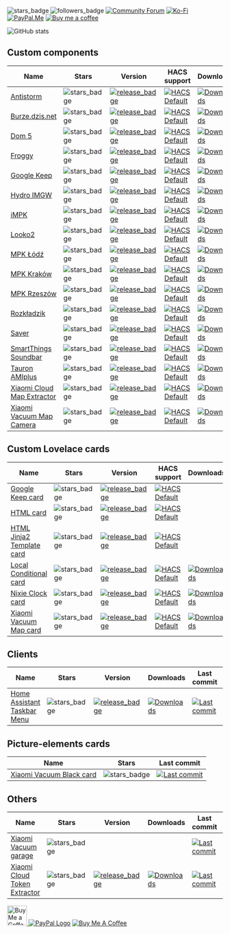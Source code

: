 ![stars_badge](https://img.shields.io/github/stars/PiotrMachowski?affiliations=OWNER&label=Total%20Stars)
![followers_badge](https://img.shields.io/github/followers/PiotrMachowski?label=Followers)
[![Community Forum][community_forum_shield]][community_forum]
[![Ko-Fi][ko_fi_shield]][ko_fi]
[![PayPal.Me][paypal_me_shield]][paypal_me]
[![Buy me a coffee][buy_me_a_coffee_shield]][buy_me_a_coffee]

[community_forum_shield]: https://img.shields.io/static/v1.svg?label=%20&message=Forum&style=popout&color=41bdf5&logo=HomeAssistant&logoColor=white
[community_forum]: https://community.home-assistant.io/u/3_14

[ko_fi_shield]: https://img.shields.io/static/v1.svg?label=%20&message=Ko-Fi&color=F16061&logo=ko-fi&logoColor=white
[ko_fi]: https://ko-fi.com/piotrmachowski

[buy_me_a_coffee_shield]: https://img.shields.io/static/v1.svg?label=%20&message=Buy%20me%20a%20coffee&color=6f4e37&logo=buy%20me%20a%20coffee&logoColor=white
[buy_me_a_coffee]: https://www.buymeacoffee.com/PiotrMachowski

[paypal_me_shield]: https://img.shields.io/static/v1.svg?label=%20&message=PayPal.Me&logo=paypal
[paypal_me]: https://paypal.me/PiMachowski



![GitHub stats](https://github-readme-stats.vercel.app/api?username=PiotrMachowski&theme=dark)

## Custom components

| Name                                                                                                                        | Stars                                                                                                                                 | Version                                                                                                                                                                                                                                                      | HACS support                                         | Downloads                                                                                                                                                                                                                                               | Last commit                                                                                                                                                                                                                                  | Forum                                                                                                                                     |
|-----------------------------------------------------------------------------------------------------------------------------|---------------------------------------------------------------------------------------------------------------------------------------|--------------------------------------------------------------------------------------------------------------------------------------------------------------------------------------------------------------------------------------------------------------|------------------------------------------------------|---------------------------------------------------------------------------------------------------------------------------------------------------------------------------------------------------------------------------------------------------------|----------------------------------------------------------------------------------------------------------------------------------------------------------------------------------------------------------------------------------------------|-------------------------------------------------------------------------------------------------------------------------------------------|
| [Antistorm](https://github.com/PiotrMachowski/Home-Assistant-custom-components-Antistorm)                                   | ![stars_badge](https://img.shields.io/github/stars/PiotrMachowski/Home-Assistant-custom-components-Antistorm?label=)                  | [![release_badge](https://img.shields.io/github/v/release/PiotrMachowski/Home-Assistant-custom-components-Antistorm?label=)](https://github.com/PiotrMachowski/Home-Assistant-custom-components-Antistorm/releases/latest)                                   | [![HACS Default][hacs_default_shield]][hacs_default] | [![Downloads](https://img.shields.io/github/downloads/PiotrMachowski/Home-Assistant-custom-components-Antistorm/total?label=)](https://github.com/PiotrMachowski/Home-Assistant-custom-components-Antistorm/releases)                                   | [![Last commit](https://img.shields.io/github/last-commit/PiotrMachowski/Home-Assistant-custom-components-Antistorm?label=)](https://github.com/PiotrMachowski/Home-Assistant-custom-components-Antistorm)                                   |                                                                                                                                           |
| [Burze.dzis.net](https://github.com/PiotrMachowski/Home-Assistant-custom-components-Burze.dzis.net)                         | ![stars_badge](https://img.shields.io/github/stars/PiotrMachowski/Home-Assistant-custom-components-Burze.dzis.net?label=)             | [![release_badge](https://img.shields.io/github/v/release/PiotrMachowski/Home-Assistant-custom-components-Burze.dzis.net?label=)](https://github.com/PiotrMachowski/Home-Assistant-custom-components-Burze.dzis.net/releases/latest)                         | [![HACS Default][hacs_default_shield]][hacs_default] | [![Downloads](https://img.shields.io/github/downloads/PiotrMachowski/Home-Assistant-custom-components-Burze.dzis.net/total?label=)](https://github.com/PiotrMachowski/Home-Assistant-custom-components-Burze.dzis.net/releases)                         | [![Last commit](https://img.shields.io/github/last-commit/PiotrMachowski/Home-Assistant-custom-components-Burze.dzis.net?label=)](https://github.com/PiotrMachowski/Home-Assistant-custom-components-Burze.dzis.net)                         |                                                                                                                                           |
| [Dom 5](https://github.com/PiotrMachowski/Home-Assistant-custom-components-Dom-5)                                           | ![stars_badge](https://img.shields.io/github/stars/PiotrMachowski/Home-Assistant-custom-components-Dom-5?label=)                      | [![release_badge](https://img.shields.io/github/v/release/PiotrMachowski/Home-Assistant-custom-components-Dom-5?label=)](https://github.com/PiotrMachowski/Home-Assistant-custom-components-Dom-5/releases/latest)                                           | [![HACS Default][hacs_custom_shield]][hacs_custom]   | [![Downloads](https://img.shields.io/github/downloads/PiotrMachowski/Home-Assistant-custom-components-Dom-5/total?label=)](https://github.com/PiotrMachowski/Home-Assistant-custom-components-Dom-5/releases)                                           | [![Last commit](https://img.shields.io/github/last-commit/PiotrMachowski/Home-Assistant-custom-components-Dom-5?label=)](https://github.com/PiotrMachowski/Home-Assistant-custom-components-Dom-5)                                           |                                                                                                                                           |
| [Froggy](https://github.com/PiotrMachowski/Home-Assistant-custom-components-Froggy)                                         | ![stars_badge](https://img.shields.io/github/stars/PiotrMachowski/Home-Assistant-custom-components-Froggy?label=)                     | [![release_badge](https://img.shields.io/github/v/release/PiotrMachowski/Home-Assistant-custom-components-Froggy?label=)](https://github.com/PiotrMachowski/Home-Assistant-custom-components-Froggy/releases/latest)                                         | [![HACS Default][hacs_custom_shield]][hacs_custom]   | [![Downloads](https://img.shields.io/github/downloads/PiotrMachowski/Home-Assistant-custom-components-Froggy/total?label=)](https://github.com/PiotrMachowski/Home-Assistant-custom-components-Froggy/releases)                                         | [![Last commit](https://img.shields.io/github/last-commit/PiotrMachowski/Home-Assistant-custom-components-Froggy?label=)](https://github.com/PiotrMachowski/Home-Assistant-custom-components-Froggy)                                         |                                                                                                                                           |
| [Google Keep](https://github.com/PiotrMachowski/Home-Assistant-custom-components-Google-Keep)                               | ![stars_badge](https://img.shields.io/github/stars/PiotrMachowski/Home-Assistant-custom-components-Google-Keep?label=)                | [![release_badge](https://img.shields.io/github/v/release/PiotrMachowski/Home-Assistant-custom-components-Google-Keep?label=)](https://github.com/PiotrMachowski/Home-Assistant-custom-components-Google-Keep/releases/latest)                               | [![HACS Default][hacs_default_shield]][hacs_default] | [![Downloads](https://img.shields.io/github/downloads/PiotrMachowski/Home-Assistant-custom-components-Google-Keep/total?label=)](https://github.com/PiotrMachowski/Home-Assistant-custom-components-Google-Keep/releases)                               | [![Last commit](https://img.shields.io/github/last-commit/PiotrMachowski/Home-Assistant-custom-components-Google-Keep?label=)](https://github.com/PiotrMachowski/Home-Assistant-custom-components-Google-Keep)                               | [![community_badge][community_forum_shield]](https://community.home-assistant.io/t/google-keep-custom-component-and-lovelace-card/131752) |
| [Hydro IMGW](https://github.com/PiotrMachowski/Home-Assistant-custom-components-Hydro-IMGW)                                 | ![stars_badge](https://img.shields.io/github/stars/PiotrMachowski/Home-Assistant-custom-components-Hydro-IMGW?label=)                 | [![release_badge](https://img.shields.io/github/v/release/PiotrMachowski/Home-Assistant-custom-components-Hydro-IMGW?label=)](https://github.com/PiotrMachowski/Home-Assistant-custom-components-Hydro-IMGW/releases/latest)                                 | [![HACS Default][hacs_custom_shield]][hacs_custom]   | [![Downloads](https://img.shields.io/github/downloads/PiotrMachowski/Home-Assistant-custom-components-Hydro-IMGW/total?label=)](https://github.com/PiotrMachowski/Home-Assistant-custom-components-Hydro-IMGW/releases)                                 | [![Last commit](https://img.shields.io/github/last-commit/PiotrMachowski/Home-Assistant-custom-components-Hydro-IMGW?label=)](https://github.com/PiotrMachowski/Home-Assistant-custom-components-Hydro-IMGW)                                 |                                                                                                                                           |
| [iMPK](https://github.com/PiotrMachowski/Home-Assistant-custom-components-iMPK)                                             | ![stars_badge](https://img.shields.io/github/stars/PiotrMachowski/Home-Assistant-custom-components-iMPK?label=)                       | [![release_badge](https://img.shields.io/github/v/release/PiotrMachowski/Home-Assistant-custom-components-iMPK?label=)](https://github.com/PiotrMachowski/Home-Assistant-custom-components-iMPK/releases/latest)                                             | [![HACS Default][hacs_default_shield]][hacs_default] | [![Downloads](https://img.shields.io/github/downloads/PiotrMachowski/Home-Assistant-custom-components-iMPK/total?label=)](https://github.com/PiotrMachowski/Home-Assistant-custom-components-iMPK/releases)                                             | [![Last commit](https://img.shields.io/github/last-commit/PiotrMachowski/Home-Assistant-custom-components-iMPK?label=)](https://github.com/PiotrMachowski/Home-Assistant-custom-components-iMPK)                                             |                                                                                                                                           |
| [Looko2](https://github.com/PiotrMachowski/Home-Assistant-custom-components-Looko2)                                         | ![stars_badge](https://img.shields.io/github/stars/PiotrMachowski/Home-Assistant-custom-components-Looko2?label=)                     | [![release_badge](https://img.shields.io/github/v/release/PiotrMachowski/Home-Assistant-custom-components-Looko2?label=)](https://github.com/PiotrMachowski/Home-Assistant-custom-components-Looko2/releases/latest)                                         | [![HACS Default][hacs_default_shield]][hacs_default] | [![Downloads](https://img.shields.io/github/downloads/PiotrMachowski/Home-Assistant-custom-components-Looko2/total?label=)](https://github.com/PiotrMachowski/Home-Assistant-custom-components-Looko2/releases)                                         | [![Last commit](https://img.shields.io/github/last-commit/PiotrMachowski/Home-Assistant-custom-components-Looko2?label=)](https://github.com/PiotrMachowski/Home-Assistant-custom-components-Looko2)                                         |                                                                                                                                           |
| [MPK Łódź](https://github.com/PiotrMachowski/Home-Assistant-custom-components-MPK-Lodz)                                     | ![stars_badge](https://img.shields.io/github/stars/PiotrMachowski/Home-Assistant-custom-components-MPK-Lodz?label=)                   | [![release_badge](https://img.shields.io/github/v/release/PiotrMachowski/Home-Assistant-custom-components-MPK-Lodz?label=)](https://github.com/PiotrMachowski/Home-Assistant-custom-components-MPK-Lodz/releases/latest)                                     | [![HACS Default][hacs_custom_shield]][hacs_custom]   | [![Downloads](https://img.shields.io/github/downloads/PiotrMachowski/Home-Assistant-custom-components-MPK-Lodz/total?label=)](https://github.com/PiotrMachowski/Home-Assistant-custom-components-MPK-Lodz/releases)                                     | [![Last commit](https://img.shields.io/github/last-commit/PiotrMachowski/Home-Assistant-custom-components-MPK-Lodz?label=)](https://github.com/PiotrMachowski/Home-Assistant-custom-components-MPK-Lodz)                                     |                                                                                                                                           |
| [MPK Kraków](https://github.com/PiotrMachowski/Home-Assistant-custom-components-MPK-KR)                                     | ![stars_badge](https://img.shields.io/github/stars/PiotrMachowski/Home-Assistant-custom-components-MPK-KR?label=)                     | [![release_badge](https://img.shields.io/github/v/release/PiotrMachowski/Home-Assistant-custom-components-MPK-KR?label=)](https://github.com/PiotrMachowski/Home-Assistant-custom-components-MPK-KR/releases/latest)                                         | [![HACS Default][hacs_custom_shield]][hacs_custom]   | [![Downloads](https://img.shields.io/github/downloads/PiotrMachowski/Home-Assistant-custom-components-MPK-KR/total?label=)](https://github.com/PiotrMachowski/Home-Assistant-custom-components-MPK-KR/releases)                                         | [![Last commit](https://img.shields.io/github/last-commit/PiotrMachowski/Home-Assistant-custom-components-MPK-KR?label=)](https://github.com/PiotrMachowski/Home-Assistant-custom-components-MPK-KR)                                         |                                                                                                                                           |
| [MPK Rzeszów](https://github.com/PiotrMachowski/Home-Assistant-custom-components-MPK-Rzeszow)                               | ![stars_badge](https://img.shields.io/github/stars/PiotrMachowski/Home-Assistant-custom-components-MPK-Rzeszow?label=)                | [![release_badge](https://img.shields.io/github/v/release/PiotrMachowski/Home-Assistant-custom-components-MPK-Rzeszow?label=)](https://github.com/PiotrMachowski/Home-Assistant-custom-components-MPK-Rzeszow/releases/latest)                               | [![HACS Default][hacs_custom_shield]][hacs_custom]   | [![Downloads](https://img.shields.io/github/downloads/PiotrMachowski/Home-Assistant-custom-components-MPK-Rzeszow/total?label=)](https://github.com/PiotrMachowski/Home-Assistant-custom-components-MPK-Rzeszow/releases)                               | [![Last commit](https://img.shields.io/github/last-commit/PiotrMachowski/Home-Assistant-custom-components-MPK-Rzeszow?label=)](https://github.com/PiotrMachowski/Home-Assistant-custom-components-MPK-Rzeszow)                               |                                                                                                                                           |
| [Rozkładzik](https://github.com/PiotrMachowski/Home-Assistant-custom-components-Rozkladzik)                                 | ![stars_badge](https://img.shields.io/github/stars/PiotrMachowski/Home-Assistant-custom-components-Rozkladzik?label=)                 | [![release_badge](https://img.shields.io/github/v/release/PiotrMachowski/Home-Assistant-custom-components-Rozkladzik?label=)](https://github.com/PiotrMachowski/Home-Assistant-custom-components-Rozkladzik/releases/latest)                                 | [![HACS Default][hacs_default_shield]][hacs_default] | [![Downloads](https://img.shields.io/github/downloads/PiotrMachowski/Home-Assistant-custom-components-Rozkladzik/total?label=)](https://github.com/PiotrMachowski/Home-Assistant-custom-components-Rozkladzik/releases)                                 | [![Last commit](https://img.shields.io/github/last-commit/PiotrMachowski/Home-Assistant-custom-components-Rozkladzik?label=)](https://github.com/PiotrMachowski/Home-Assistant-custom-components-Rozkladzik)                                 |                                                                                                                                           |
| [Saver](https://github.com/PiotrMachowski/Home-Assistant-custom-components-Saver)                                           | ![stars_badge](https://img.shields.io/github/stars/PiotrMachowski/Home-Assistant-custom-components-Saver?label=)                      | [![release_badge](https://img.shields.io/github/v/release/PiotrMachowski/Home-Assistant-custom-components-Saver?label=)](https://github.com/PiotrMachowski/Home-Assistant-custom-components-Saver/releases/latest)                                           | [![HACS Default][hacs_default_shield]][hacs_default] | [![Downloads](https://img.shields.io/github/downloads/PiotrMachowski/Home-Assistant-custom-components-Saver/total?label=)](https://github.com/PiotrMachowski/Home-Assistant-custom-components-Saver/releases)                                           | [![Last commit](https://img.shields.io/github/last-commit/PiotrMachowski/Home-Assistant-custom-components-Saver?label=)](https://github.com/PiotrMachowski/Home-Assistant-custom-components-Saver)                                           | [![community_badge][community_forum_shield]](https://community.home-assistant.io/t/custom-component-saver/204249)                         |
| [SmartThings Soundbar](https://github.com/PiotrMachowski/Home-Assistant-custom-components-SmartThings-Soundbar)             | ![stars_badge](https://img.shields.io/github/stars/PiotrMachowski/Home-Assistant-custom-components-SmartThings-Soundbar?label=)       | [![release_badge](https://img.shields.io/github/v/release/PiotrMachowski/Home-Assistant-custom-components-SmartThings-Soundbar?label=)](https://github.com/PiotrMachowski/Home-Assistant-custom-components-SmartThings-Soundbar/releases/latest)             | [![HACS Default][hacs_custom_shield]][hacs_custom]   | [![Downloads](https://img.shields.io/github/downloads/PiotrMachowski/Home-Assistant-custom-components-SmartThings-Soundbar/total?label=)](https://github.com/PiotrMachowski/Home-Assistant-custom-components-SmartThings-Soundbar/releases)             | [![Last commit](https://img.shields.io/github/last-commit/PiotrMachowski/Home-Assistant-custom-components-SmartThings-Soundbar?label=)](https://github.com/PiotrMachowski/Home-Assistant-custom-components-SmartThings-Soundbar)             |                                                                                                                                           |
| [Tauron AMIplus](https://github.com/PiotrMachowski/Home-Assistant-custom-components-Tauron-AMIplus)                         | ![stars_badge](https://img.shields.io/github/stars/PiotrMachowski/Home-Assistant-custom-components-Tauron-AMIplus?label=)             | [![release_badge](https://img.shields.io/github/v/release/PiotrMachowski/Home-Assistant-custom-components-Tauron-AMIplus?label=)](https://github.com/PiotrMachowski/Home-Assistant-custom-components-Tauron-AMIplus/releases/latest)                         | [![HACS Default][hacs_default_shield]][hacs_default] | [![Downloads](https://img.shields.io/github/downloads/PiotrMachowski/Home-Assistant-custom-components-Tauron-AMIplus/total?label=)](https://github.com/PiotrMachowski/Home-Assistant-custom-components-Tauron-AMIplus/releases)                         | [![Last commit](https://img.shields.io/github/last-commit/PiotrMachowski/Home-Assistant-custom-components-Tauron-AMIplus?label=)](https://github.com/PiotrMachowski/Home-Assistant-custom-components-Tauron-AMIplus)                         |                                                                                                                                           |
| [Xiaomi Cloud Map Extractor](https://github.com/PiotrMachowski/Home-Assistant-custom-components-Xiaomi-Cloud-Map-Extractor) | ![stars_badge](https://img.shields.io/github/stars/PiotrMachowski/Home-Assistant-custom-components-Xiaomi-Cloud-Map-Extractor?label=) | [![release_badge](https://img.shields.io/github/v/release/PiotrMachowski/Home-Assistant-custom-components-Xiaomi-Cloud-Map-Extractor?label=)](https://github.com/PiotrMachowski/Home-Assistant-custom-components-Xiaomi-Cloud-Map-Extractor/releases/latest) | [![HACS Default][hacs_default_shield]][hacs_default] | [![Downloads](https://img.shields.io/github/downloads/PiotrMachowski/Home-Assistant-custom-components-Xiaomi-Cloud-Map-Extractor/total?label=)](https://github.com/PiotrMachowski/Home-Assistant-custom-components-Xiaomi-Cloud-Map-Extractor/releases) | [![Last commit](https://img.shields.io/github/last-commit/PiotrMachowski/Home-Assistant-custom-components-Xiaomi-Cloud-Map-Extractor?label=)](https://github.com/PiotrMachowski/Home-Assistant-custom-components-Xiaomi-Cloud-Map-Extractor) | [![Community Forum][community_forum_shield]](https://community.home-assistant.io/t/xiaomi-cloud-vacuum-map-extractor/231292)              |
| [Xiaomi Vacuum Map Camera](https://github.com/PiotrMachowski/Home-Assistant-custom-components-Xiaomi-Vacuum-Map-Camera)     | ![stars_badge](https://img.shields.io/github/stars/PiotrMachowski/Home-Assistant-custom-components-Xiaomi-Vacuum-Map-Camera?label=)   | [![release_badge](https://img.shields.io/github/v/release/PiotrMachowski/Home-Assistant-custom-components-Xiaomi-Vacuum-Map-Camera?label=)](https://github.com/PiotrMachowski/Home-Assistant-custom-components-Xiaomi-Vacuum-Map-Camera/releases/latest)     | [![HACS Default][hacs_custom_shield]][hacs_custom]   | [![Downloads](https://img.shields.io/github/downloads/PiotrMachowski/Home-Assistant-custom-components-Xiaomi-Vacuum-Map-Camera/total?label=)](https://github.com/PiotrMachowski/Home-Assistant-custom-components-Xiaomi-Vacuum-Map-Camera/releases)     | [![Last commit](https://img.shields.io/github/last-commit/PiotrMachowski/Home-Assistant-custom-components-Xiaomi-Vacuum-Map-Camera?label=)](https://github.com/PiotrMachowski/Home-Assistant-custom-components-Xiaomi-Vacuum-Map-Camera)     |                                                                                                                                           |

## Custom Lovelace cards

| Name                                                                                                             | Stars                                                                                                                       | Version                                                                                                                                                                                                                                  | HACS support                                         | Downloads                                                                                                                                                                                                                     | Last commit                                                                                                                                                                                                              | Forum                                                                                                                                     |
|------------------------------------------------------------------------------------------------------------------|-----------------------------------------------------------------------------------------------------------------------------|------------------------------------------------------------------------------------------------------------------------------------------------------------------------------------------------------------------------------------------|------------------------------------------------------|-------------------------------------------------------------------------------------------------------------------------------------------------------------------------------------------------------------------------------|--------------------------------------------------------------------------------------------------------------------------------------------------------------------------------------------------------------------------|-------------------------------------------------------------------------------------------------------------------------------------------|
| [Google Keep card](https://github.com/PiotrMachowski/lovelace-google-keep-card)                                  | ![stars_badge](https://img.shields.io/github/stars/PiotrMachowski/lovelace-google-keep-card?label=)                         | [![release_badge](https://img.shields.io/github/v/release/PiotrMachowski/lovelace-google-keep-card?label=)](https://github.com/PiotrMachowski/lovelace-google-keep-card/releases/latest)                                                 | [![HACS Default][hacs_default_shield]][hacs_default] |                                                                                                                                                                                                                               | [![Last commit](https://img.shields.io/github/last-commit/PiotrMachowski/lovelace-google-keep-card?label=)](https://github.com/PiotrMachowski/lovelace-google-keep-card)                                                 | [![community_badge][community_forum_shield]](https://community.home-assistant.io/t/google-keep-custom-component-and-lovelace-card/131752) |
| [HTML card](https://github.com/PiotrMachowski/Home-Assistant-Lovelace-HTML-card)                                 | ![stars_badge](https://img.shields.io/github/stars/PiotrMachowski/Home-Assistant-Lovelace-HTML-card?label=)                 | [![release_badge](https://img.shields.io/github/v/release/PiotrMachowski/Home-Assistant-Lovelace-HTML-card?label=)](https://github.com/PiotrMachowski/Home-Assistant-Lovelace-HTML-card/releases/latest)                                 | [![HACS Default][hacs_default_shield]][hacs_default] |                                                                                                                                                                                                                               | [![Last commit](https://img.shields.io/github/last-commit/PiotrMachowski/Home-Assistant-Lovelace-HTML-card?label=)](https://github.com/PiotrMachowski/Home-Assistant-Lovelace-HTML-card)                                 |                                                                                                                                           |
| [HTML Jinja2 Template card](https://github.com/PiotrMachowski/Home-Assistant-Lovelace-HTML-Jinja2-Template-card) | ![stars_badge](https://img.shields.io/github/stars/PiotrMachowski/Home-Assistant-Lovelace-HTML-Jinja2-Template-card?label=) | [![release_badge](https://img.shields.io/github/v/release/PiotrMachowski/Home-Assistant-Lovelace-HTML-Jinja2-Template-card?label=)](https://github.com/PiotrMachowski/Home-Assistant-Lovelace-HTML-Jinja2-Template-card/releases/latest) | [![HACS Default][hacs_default_shield]][hacs_default] |                                                                                                                                                                                                                               | [![Last commit](https://img.shields.io/github/last-commit/PiotrMachowski/Home-Assistant-Lovelace-HTML-Jinja2-Template-card?label=)](https://github.com/PiotrMachowski/Home-Assistant-Lovelace-HTML-Jinja2-Template-card) | [![community_badge][community_forum_shield]](https://community.home-assistant.io/t/html-jinja2-template-card/134550)                      |
| [Local Conditional card](https://github.com/PiotrMachowski/Home-Assistant-Lovelace-Local-Conditional-card)       | ![stars_badge](https://img.shields.io/github/stars/PiotrMachowski/Home-Assistant-Lovelace-Local-Conditional-card?label=)    | [![release_badge](https://img.shields.io/github/v/release/PiotrMachowski/Home-Assistant-Lovelace-Local-Conditional-card?label=)](https://github.com/PiotrMachowski/Home-Assistant-Lovelace-Local-Conditional-card/releases/latest)       | [![HACS Default][hacs_default_shield]][hacs_default] | [![Downloads](https://img.shields.io/github/downloads/PiotrMachowski/Home-Assistant-Lovelace-Local-Conditional-card/total?label=)](https://github.com/PiotrMachowski/Home-Assistant-Lovelace-Local-Conditional-card/releases) | [![Last commit](https://img.shields.io/github/last-commit/PiotrMachowski/Home-Assistant-Lovelace-Local-Conditional-card?label=)](https://github.com/PiotrMachowski/Home-Assistant-Lovelace-Local-Conditional-card)       | [![community_badge][community_forum_shield]](https://community.home-assistant.io/t/lovelace-local-conditional-card/145145)                |
| [Nixie Clock card](https://github.com/PiotrMachowski/Home-Assistant-Lovelace-Nixie-Clock-Card)                   | ![stars_badge](https://img.shields.io/github/stars/PiotrMachowski/Home-Assistant-Lovelace-Nixie-Clock-Card?label=)          | [![release_badge](https://img.shields.io/github/v/release/PiotrMachowski/Home-Assistant-Lovelace-Nixie-Clock-Card?label=)](https://github.com/PiotrMachowski/Home-Assistant-Lovelace-Nixie-Clock-Card/releases/latest)                   | [![HACS Default][hacs_custom_shield]][hacs_custom]   | [![Downloads](https://img.shields.io/github/downloads/PiotrMachowski/Home-Assistant-Lovelace-Nixie-Clock-Card/total?label=)](https://github.com/PiotrMachowski/Home-Assistant-Lovelace-Nixie-Clock-Card/releases)             | [![Last commit](https://img.shields.io/github/last-commit/PiotrMachowski/Home-Assistant-Lovelace-Nixie-Clock-Card?label=)](https://github.com/PiotrMachowski/Home-Assistant-Lovelace-Nixie-Clock-Card)                   |                                                                                                                                           |
| [Xiaomi Vacuum Map card](https://github.com/PiotrMachowski/Home-Assistant-Lovelace-Xiaomi-Vacuum-Map-card)       | ![stars_badge](https://img.shields.io/github/stars/PiotrMachowski/Home-Assistant-Lovelace-Xiaomi-Vacuum-Map-card?label=)    | [![release_badge](https://img.shields.io/github/v/release/PiotrMachowski/Home-Assistant-Lovelace-Xiaomi-Vacuum-Map-card?label=)](https://github.com/PiotrMachowski/Home-Assistant-Lovelace-Xiaomi-Vacuum-Map-card/releases/latest)       | [![HACS Default][hacs_default_shield]][hacs_default] | [![Downloads](https://img.shields.io/github/downloads/PiotrMachowski/Home-Assistant-Lovelace-Xiaomi-Vacuum-Map-card/total?label=)](https://github.com/PiotrMachowski/Home-Assistant-Lovelace-Xiaomi-Vacuum-Map-card/releases) | [![Last commit](https://img.shields.io/github/last-commit/PiotrMachowski/Home-Assistant-Lovelace-Xiaomi-Vacuum-Map-card?label=)](https://github.com/PiotrMachowski/Home-Assistant-Lovelace-Xiaomi-Vacuum-Map-card)       | [![community_badge][community_forum_shield]](https://community.home-assistant.io/t/xiaomi-vacuum-interactive-map-card/123901)             |

## Clients

| Name                                                                                         | Stars                                                                                                 | Version                                                                                                                                                                                      | Downloads                                                                                                                                                                             | Last commit                                                                                                                                                                    | Forum                                                                                                                                             |
|----------------------------------------------------------------------------------------------|-------------------------------------------------------------------------------------------------------|----------------------------------------------------------------------------------------------------------------------------------------------------------------------------------------------|---------------------------------------------------------------------------------------------------------------------------------------------------------------------------------------|--------------------------------------------------------------------------------------------------------------------------------------------------------------------------------|---------------------------------------------------------------------------------------------------------------------------------------------------|
| [Home Assistant Taskbar Menu](https://github.com/PiotrMachowski/Home-Assistant-Taskbar-Menu) | ![stars_badge](https://img.shields.io/github/stars/PiotrMachowski/Home-Assistant-Taskbar-Menu?label=) | [![release_badge](https://img.shields.io/github/v/release/PiotrMachowski/Home-Assistant-Taskbar-Menu?label=)](https://github.com/PiotrMachowski/Home-Assistant-Taskbar-Menu/releases/latest) | [![Downloads](https://img.shields.io/github/downloads/PiotrMachowski/Home-Assistant-Taskbar-Menu/total?label=)](https://github.com/PiotrMachowski/Home-Assistant-Taskbar-Menu/releases) | [![Last commit](https://img.shields.io/github/last-commit/PiotrMachowski/Home-Assistant-Taskbar-Menu?label=)](https://github.com/PiotrMachowski/Home-Assistant-Taskbar-Menu) | [![Community Forum][community_forum_shield]](https://community.home-assistant.io/t/home-assistant-windows-app-home-assistant-taskbar-menu/207972) |

## Picture-elements cards

| Name                                                                                                              | Stars                                                                                                                         | Last commit                                                                                                                                                                                                                  |
|-------------------------------------------------------------------------------------------------------------------|-------------------------------------------------------------------------------------------------------------------------------|------------------------------------------------------------------------------------------------------------------------------------------------------------------------------------------------------------------------------|
| [Xiaomi Vacuum Black card](https://github.com/PiotrMachowski/Home-Assistant-picture-elements-Xiaomi-Vacuum-black) | ![stars_badge](https://img.shields.io/github/stars/PiotrMachowski/Home-Assistant-picture-elements-Xiaomi-Vacuum-black?label=) | [![Last commit](https://img.shields.io/github/last-commit/PiotrMachowski/Home-Assistant-picture-elements-Xiaomi-Vacuum-black?label=)](https://github.com/PiotrMachowski/Home-Assistant-picture-elements-Xiaomi-Vacuum-black) |

## Others

| Name                                                                                            | Stars                                                                                                         | Version                                                                                                                                                                                          | Downloads                                                                                                                                                                                   | Last commit                                                                                                                                                                                  | Forum                                                                                                           |
|-------------------------------------------------------------------------------------------------|---------------------------------------------------------------------------------------------------------------|--------------------------------------------------------------------------------------------------------------------------------------------------------------------------------------------------|---------------------------------------------------------------------------------------------------------------------------------------------------------------------------------------------|----------------------------------------------------------------------------------------------------------------------------------------------------------------------------------------------|-----------------------------------------------------------------------------------------------------------------|
| [Xiaomi Vacuum garage](https://github.com/PiotrMachowski/Home-Assistant-Xiaomi-Vacuum-garage)   | ![stars_badge](https://img.shields.io/github/stars/PiotrMachowski/Home-Assistant-Xiaomi-Vacuum-garage?label=) |                                                                                                                                                                                                  |                                                                                                                                                                                             | [![Last commit](https://img.shields.io/github/last-commit/PiotrMachowski/Home-Assistant-Xiaomi-Vacuum-garage?label=)](https://github.com/PiotrMachowski/Home-Assistant-Xiaomi-Vacuum-garage) | [![community_badge][community_forum_shield]](https://community.home-assistant.io/t/xiaomi-vacuum-garage/134311) |
| [Xiaomi Cloud Token Extractor](https://github.com/PiotrMachowski/Xiaomi-cloud-tokens-extractor) | ![stars_badge](https://img.shields.io/github/stars/PiotrMachowski/Xiaomi-cloud-tokens-extractor?label=)       | [![release_badge](https://img.shields.io/github/v/release/PiotrMachowski/Xiaomi-cloud-tokens-extractor?label=)](https://github.com/PiotrMachowski/Xiaomi-cloud-tokens-extractor/releases/latest) | [![Downloads](https://img.shields.io/github/downloads/PiotrMachowski/Xiaomi-cloud-tokens-extractor/total?label=)](https://github.com/PiotrMachowski/Xiaomi-cloud-tokens-extractor/releases) | [![Last commit](https://img.shields.io/github/last-commit/PiotrMachowski/Xiaomi-cloud-tokens-extractor?label=)](https://github.com/PiotrMachowski/Xiaomi-cloud-tokens-extractor)             |                                                                                                                 |


<a href='https://ko-fi.com/piotrmachowski' target='_blank'><img height='35' style='border:0px;height:46px;' src='https://az743702.vo.msecnd.net/cdn/kofi3.png?v=0' border='0' alt='Buy Me a Coffee at ko-fi.com' />
<a href="https://paypal.me/PiMachowski" target="_blank"><img src="https://www.paypalobjects.com/webstatic/mktg/logo/pp_cc_mark_37x23.jpg" border="0" alt="PayPal Logo" style="height: auto !important;width: auto !important;"></a>
<a href="https://www.buymeacoffee.com/PiotrMachowski" target="_blank"><img src="https://bmc-cdn.nyc3.digitaloceanspaces.com/BMC-button-images/custom_images/orange_img.png" alt="Buy Me A Coffee" style="height: auto !important;width: auto !important;" ></a>


[hacs_default_shield]: https://img.shields.io/static/v1.svg?label=&message=Default&style=popout&color=green&labelColor=41bdf5&logo=HomeAssistantCommunityStore&logoColor=white
[hacs_default]: https://hacs.xyz/docs/default_repositories
[hacs_custom_shield]: https://img.shields.io/static/v1.svg?label=&message=Custom&style=popout&color=orange&labelColor=41bdf5&logo=HomeAssistantCommunityStore&logoColor=white
[hacs_custom]: https://hacs.xyz/docs/faq/custom_repositories
[community_forum_shield]: https://img.shields.io/static/v1.svg?label=%20&message=Forum&style=popout&color=41bdf5&logo=HomeAssistant&logoColor=white
